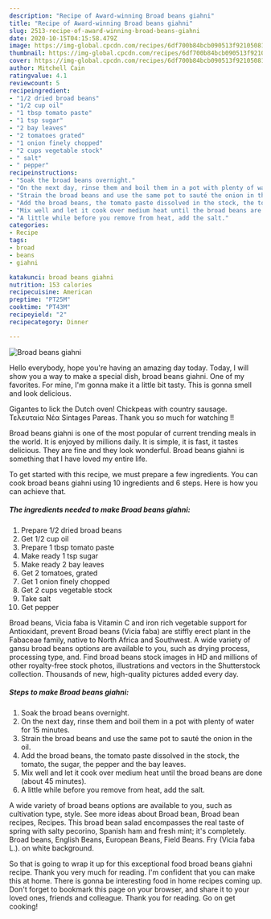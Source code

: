 ```yaml
---
description: "Recipe of Award-winning Broad beans giahni"
title: "Recipe of Award-winning Broad beans giahni"
slug: 2513-recipe-of-award-winning-broad-beans-giahni
date: 2020-10-15T04:15:58.479Z
image: https://img-global.cpcdn.com/recipes/6df700b84bcb090513f9210508146646/751x532cq70/broad-beans-giahni-recipe-main-photo.jpg
thumbnail: https://img-global.cpcdn.com/recipes/6df700b84bcb090513f9210508146646/751x532cq70/broad-beans-giahni-recipe-main-photo.jpg
cover: https://img-global.cpcdn.com/recipes/6df700b84bcb090513f9210508146646/751x532cq70/broad-beans-giahni-recipe-main-photo.jpg
author: Mitchell Cain
ratingvalue: 4.1
reviewcount: 5
recipeingredient:
- "1/2 dried broad beans"
- "1/2 cup oil"
- "1 tbsp tomato paste"
- "1 tsp sugar"
- "2 bay leaves"
- "2 tomatoes grated"
- "1 onion finely chopped"
- "2 cups vegetable stock"
- " salt"
- " pepper"
recipeinstructions:
- "Soak the broad beans overnight."
- "On the next day, rinse them and boil them in a pot with plenty of water for 15 minutes."
- "Strain the broad beans and use the same pot to sauté the onion in the oil."
- "Add the broad beans, the tomato paste dissolved in the stock, the tomato, the sugar, the pepper and the bay leaves."
- "Mix well and let it cook over medium heat until the broad beans are done (about 45 minutes)."
- "A little while before you remove from heat, add the salt."
categories:
- Recipe
tags:
- broad
- beans
- giahni

katakunci: broad beans giahni 
nutrition: 153 calories
recipecuisine: American
preptime: "PT25M"
cooktime: "PT43M"
recipeyield: "2"
recipecategory: Dinner

---
```



![Broad beans giahni](https://img-global.cpcdn.com/recipes/6df700b84bcb090513f9210508146646/751x532cq70/broad-beans-giahni-recipe-main-photo.jpg)

Hello everybody, hope you're having an amazing day today. Today, I will show you a way to make a special dish, broad beans giahni. One of my favorites. For mine, I'm gonna make it a little bit tasty. This is gonna smell and look delicious.

Gigantes to lick the Dutch oven! Chickpeas with country sausage. Τελευταία Νέα Sintages Pareas. Thank you so much for watching !!

Broad beans giahni is one of the most popular of current trending meals in the world. It is enjoyed by millions daily. It is simple, it is fast, it tastes delicious. They are fine and they look wonderful. Broad beans giahni is something that I have loved my entire life.


To get started with this recipe, we must prepare a few ingredients. You can cook broad beans giahni using 10 ingredients and 6 steps. Here is how you can achieve that.

<!--inarticleads1-->

##### The ingredients needed to make Broad beans giahni:

1. Prepare 1/2 dried broad beans
1. Get 1/2 cup oil
1. Prepare 1 tbsp tomato paste
1. Make ready 1 tsp sugar
1. Make ready 2 bay leaves
1. Get 2 tomatoes, grated
1. Get 1 onion finely chopped
1. Get 2 cups vegetable stock
1. Take  salt
1. Get  pepper


Broad beans, Vicia faba is Vitamin C and iron rich vegetable support for Antioxidant, prevent Broad beans (Vicia faba) are stiffly erect plant in the Fabaceae family, native to North Africa and Southwest. A wide variety of gansu broad beans options are available to you, such as drying process, processing type, and. Find broad beans stock images in HD and millions of other royalty-free stock photos, illustrations and vectors in the Shutterstock collection. Thousands of new, high-quality pictures added every day. 

<!--inarticleads2-->

##### Steps to make Broad beans giahni:

1. Soak the broad beans overnight.
1. On the next day, rinse them and boil them in a pot with plenty of water for 15 minutes.
1. Strain the broad beans and use the same pot to sauté the onion in the oil.
1. Add the broad beans, the tomato paste dissolved in the stock, the tomato, the sugar, the pepper and the bay leaves.
1. Mix well and let it cook over medium heat until the broad beans are done (about 45 minutes).
1. A little while before you remove from heat, add the salt.


A wide variety of broad beans options are available to you, such as cultivation type, style. See more ideas about Broad bean, Broad bean recipes, Recipes. This broad bean salad encompasses the real taste of spring with salty pecorino, Spanish ham and fresh mint; it&#39;s completely. Broad beans, English Beans, European Beans, Field Beans. Fry (Vicia faba L.). on white background. 

So that is going to wrap it up for this exceptional food broad beans giahni recipe. Thank you very much for reading. I'm confident that you can make this at home. There is gonna be interesting food in home recipes coming up. Don't forget to bookmark this page on your browser, and share it to your loved ones, friends and colleague. Thank you for reading. Go on get cooking!
